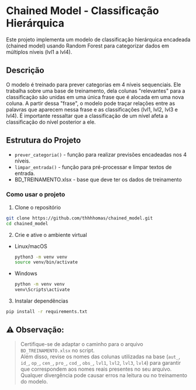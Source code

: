 # Chained Model - Classificação Hierárquica

Este projeto implementa um modelo de classificação hierárquica encadeada (chained model) usando Random Forest para categorizar dados em múltiplos níveis (lvl1 a lvl4).

## Descrição

O modelo é treinado para prever categorias em 4 níveis sequenciais.
Ele trabalha sobre uma base de treinamento, dela colunas "relevantes" para a classificação são unidas em uma única frase que é alocada em uma nova coluna.
A partir dessa "frase", o modelo pode traçar relações entre as palavras que aparecem nessa frase e as classificações (lvl1, lvl2, lvl3 e lvl4).
É importante ressaltar que a classificação de um nível afeta a classificação do nível posterior a ele.

## Estrutura do Projeto

- `prever_categoria()` - função para realizar previsões encadeadas nos 4 níveis.  
- `limpar_entrada()` - função para pré-processar e limpar textos de entrada.
- BD_TREINAMENTO.xlsx - base que deve ter os dados de treinamento

### Como usar o projeto

1. Clone o repositório
  
  ``` bash
  git clone https://github.com/thhhhomas/chained_model.git
  cd chained_model
  ```

2. Crie e ative o ambiente virtual

  - Linux/macOS
  
    ```bash
    python3 -m venv venv
    source venv/bin/activate
    ```

  - Windows
  
    ```cmd
    python -m venv venv
    venv\Scripts\activate
    ```

3. Instalar dependências

  ```bash
  pip install -r requirements.txt
  ```
  

## ⚠️ **Observação:**  
> Certifique-se de adaptar o caminho para o arquivo `BD_TREINAMENTO.xlsx` no script.  
> Além disso, revise os nomes das colunas utilizadas na base (`aut_`, `id_`, `op_`, `cen_`, `pro_`, `cod_`, `obs_`, `lvl1`, `lvl2`, `lvl3`, `lvl4`) para garantir que correspondem aos nomes reais presentes no seu arquivo.  
> Qualquer divergência pode causar erros na leitura ou no treinamento do modelo.
